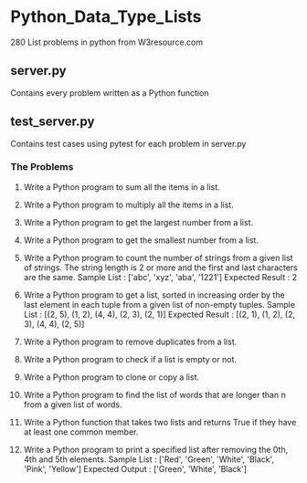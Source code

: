 # Python_Data_Type_Lists
280 List problems in python from W3resource.com

## server.py
Contains every problem written as a Python function

## test_server.py
Contains test cases using pytest for each problem in server.py

### The Problems

1. Write a Python program to sum all the items in a list.


2. Write a Python program to multiply all the items in a list.


3. Write a Python program to get the largest number from a list.

4. Write a Python program to get the smallest number from a list.

5. Write a Python program to count the number of strings from a given list of strings. The string length is 2 or more and the first and last characters are the same.
Sample List : ['abc', 'xyz', 'aba', '1221']
Expected Result : 2

6. Write a Python program to get a list, sorted in increasing order by the last element in each tuple from a given list of non-empty tuples.
Sample List : [(2, 5), (1, 2), (4, 4), (2, 3), (2, 1)]
Expected Result : [(2, 1), (1, 2), (2, 3), (4, 4), (2, 5)]

7. Write a Python program to remove duplicates from a list.

8. Write a Python program to check if a list is empty or not.

9. Write a Python program to clone or copy a list.

10. Write a Python program to find the list of words that are longer than n from a given list of words.

11. Write a Python function that takes two lists and returns True if they have at least one common member.

12. Write a Python program to print a specified list after removing the 0th, 4th and 5th elements.
Sample List : ['Red', 'Green', 'White', 'Black', 'Pink', 'Yellow']
Expected Output : ['Green', 'White', 'Black']